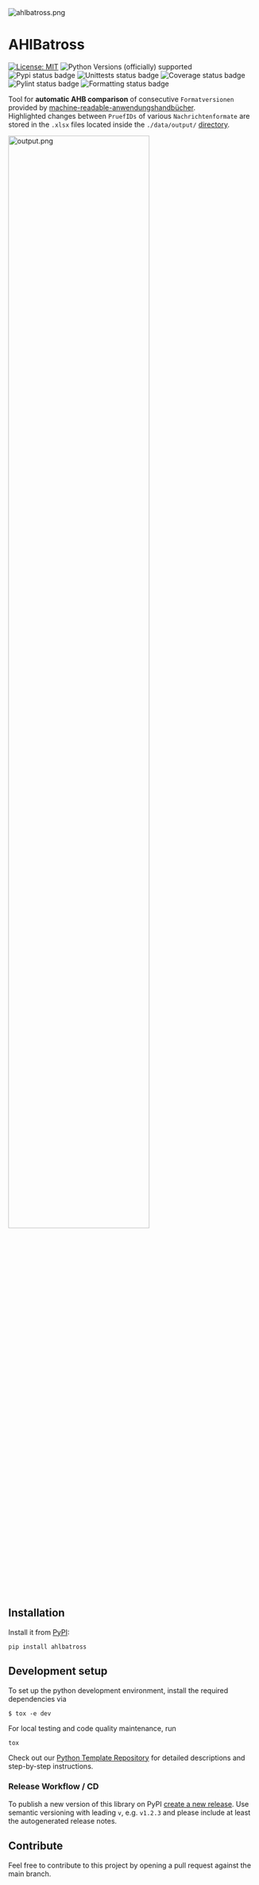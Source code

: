 <img src="https://raw.githubusercontent.com/Hochfrequenz/ahlbatross/main/ahlbatross.png" alt="ahlbatross.png">

# AHlBatross

[![License: MIT](https://img.shields.io/badge/License-MIT-blue.svg?labelColor=30363D&color=fccccc)](LICENSE)
![Python Versions (officially) supported](https://img.shields.io/pypi/pyversions/ahlbatross.svg)
![Pypi status badge](https://img.shields.io/pypi/v/ahlbatross)
![Unittests status badge](https://github.com/Hochfrequenz/ahlbatross/workflows/Unittests/badge.svg)
![Coverage status badge](https://github.com/Hochfrequenz/ahlbatross/workflows/Coverage/badge.svg)
![Pylint status badge](https://github.com/Hochfrequenz/ahlbatross/workflows/Linting/badge.svg)
![Formatting status badge](https://github.com/Hochfrequenz/ahlbatross/workflows/Formatting/badge.svg)

Tool for **automatic AHB comparison** of consecutive `Formatversionen` provided by 
[machine-readable-anwendungshandbücher](https://github.com/Hochfrequenz/machine-readable_anwendungshandbuecher/).<br>
Highlighted changes between `PruefIDs` of various `Nachrichtenformate` are stored in the `.xlsx` files located inside 
the `./data/output/` [directory](https://github.com/Hochfrequenz/ahlbatross/tree/main/data/output).

<img width="75%" src="https://raw.githubusercontent.com/Hochfrequenz/ahlbatross/main/output.png" alt="output.png">

## Installation
Install it from [PyPI](https://pypi.org/project/ahlbatross/):

```shell
pip install ahlbatross
```

## Development setup

To set up the python development environment, install the required dependencies via

```shell
$ tox -e dev
```

For local testing and code quality maintenance, run 

```shell
tox
```

Check out our [Python Template Repository](https://github.com/Hochfrequenz/python_template_repository#how-to-use-this-repository-on-your-machine) 
for detailed descriptions and step-by-step instructions.

### Release Workflow / CD
To publish a new version of this library on PyPI [create a new release](https://github.com/Hochfrequenz/ahlbatross/releases/new).
Use semantic versioning with leading `v`, e.g. `v1.2.3` and please include at least the autogenerated release notes.

## Contribute

Feel free to contribute to this project by opening a pull request against the main branch.
